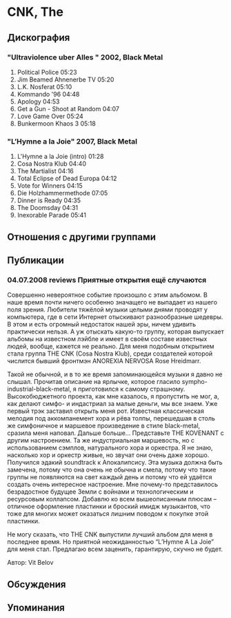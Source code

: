 # CNK, The



## Дискография

### "Ultraviolence uber Alles " 2002, Black Metal

1. Political Police 05:23 
2. Jim Beamed Ahnenerbe TV 05:20
3. L.K. Nosferat 05:10
4. Kommando '96 04:48 
5. Apology 04:53 
6. Get a Gun - Shoot at Random 04:07 
7. Love Game Over 05:24
8. Bunkermoon Khaos 3 05:18 

### "L’Hymne а la Joie" 2007, Black Metal

1. L'Hymne а la Joie (intro) 01:28 
2. Cosa Nostra Klub 04:40 
3. The Martialist 04:16 
4. Total Eclipse of Dead Europa 04:12 
5. Vote for Winners 04:15 
6. Die Holzhammermethode 07:05 
7. Dinner is Ready 04:35 
8. The Doomsday 04:31 
9. Inexorable Parade 05:41 


## Отношения с другими группами


## Публикации

### 04.07.2008 reviews Приятные открытия ещё случаются

<P>Совершенно невероятное событие произошло с этим альбомом. В наше время почти ничего особенно значащего не выпадает из нашего поля зрения. Любители тяжёлой музыки целыми днями проводят у компьютера, где в сети Интернет отыскивают разнообразные шедевры. В этом и есть огромный недостаток нашей эры, ничем удивить практически нельзя. А уж отыскать какую-то группу, которая выпускает альбомы на известном лэйбле и имеет в своём составе известных людей, вообще, кажется не реально. Для меня подобным открытием стала группа THE CNK (Cosa Nostra Klub), среди создателей которой числится бывший фронтмэн ANOREXIA NERVOSA Rose Hreidmarr.&nbsp; </P>
<P>Такой не обычной, и в то же время запоминающейся музыки я давно не слышал. Прочитав описание на ярлычке, которое гласило sympho-industrial-black-metal, я приготовился к самому страшному. Высокобюджетного проекта, как мне казалось, я пропустить не мог, а, как делают симфо- и индастриал за малые деньги, мы все знаем. Уже первый трэк заставил открыть меня рот. Известная классическая мелодия под аккомпанемент хора и рёва толпы, перешедшая в столь же симфоничное и маршевое произведение в стиле black-metal, сразила меня наповал. Дальше больше… Представьте THE KOVENANT с другим настроением. Та же индустриальная маршевость, но с использованием сэмплов, натурального хора и оркестра. Я не знаю, насколько хор и оркестр живые, но звучат они очень даже хорошо. Получился эдакий soundtrack к Апокалипсису. Эта музыка должна быть замечена, потому что она очень не обычна и смела, потому что такие группы не появляются на свет каждый день и потому что ей удаётся создать очень интересное настроение. Мне почему-то представилось безрадостное будущее Земли с войнами и технологическим и ресурсовым коллапсом. Добавлю ко всем вышеописанным плюсам – отличное оформление пластинки и броский имидж музыкантов, что тоже для многих может оказаться лишним поводом к покупке этой пластинки.</P>
<P>Не могу сказать, что THE CNK выпустили лучший альбом для меня в последнее время. Но приятной неожиданностью “L’Hymne A La Joie” для меня стал. Предлагаю всем заценить, гарантирую, скучно не будет.</P>
Автор: Vit Belov


## Обсуждения


## Упоминания

